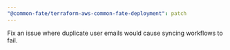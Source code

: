 ```yaml
---
"@common-fate/terraform-aws-common-fate-deployment": patch
---
```


Fix an issue where duplicate user emails would cause syncing workflows to fail.
